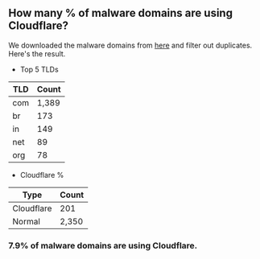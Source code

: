 ## How many % of malware domains are using Cloudflare?


We downloaded the malware domains from [here](https://urlhaus.abuse.ch) and filter out duplicates.
Here's the result.


[//]: # (start replacement)


- Top 5 TLDs

| TLD | Count |
| --- | --- |
| com | 1,389 |
| br | 173 |
| in | 149 |
| net | 89 |
| org | 78 |


- Cloudflare %

| Type | Count |
| --- | --- |
| Cloudflare | 201 |
| Normal | 2,350 |


### 7.9% of malware domains are using Cloudflare.